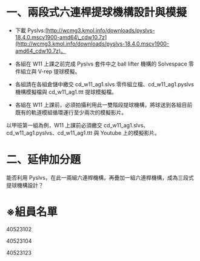 # 一、兩段式六連桿提球機構設計與模擬

* 下載 Pyslvs:[http://wcmg3.kmol.info/downloads/pyslvs-18.4.0.mscv1900-amd64\_cdw10.7z](http://wcmg3.kmol.info/downloads/pyslvs-18.4.0.mscv1900-amd64_cdw10.7z)。

* 各組在 W11 上課之前完成 Pyslvs 套件中之 ball lifter 機構的 Solvespace 零件組立與 V-rep 提球模擬。

* 各組請在各組倉儲中繳交 cd\_w11\_ag1.slvs 零件組立檔、cd\_w11\_ag1.pyslvs 機構模擬檔與 cd\_w11\_ag1.ttt 提球模擬檔。

* 各組在 W11 上課前，必須拍攝利用此一雙階段提球機構，將球送到各組目前既有的軌道模組循環運行至少兩次的模擬影片。

以甲班第一組為例，W11 上課前必須繳交 cd\_w11\_ag1.slvs、cd\_w11\_ag1.pyslvs、cd\_w11\_ag1.ttt 與 Youtube 上的模擬影片。

# 二、延伸加分題

能否利用 Pyslvs，在此一兩組六連桿機構，再疊加一組六連桿機構，成為三段式提球機構設計？

# ※組員名單

40523102

40523104

40523123

